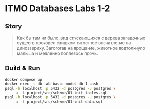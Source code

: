 # ITMO Databases Labs 1-2

## Story

> Как бы там ни было, вид спускающихся с дерева загадочных существ
> произвел слишком тягостное впечатление на динозавриху. Загоготав 
> на прощание, животное подтолкнуло малыша и медленно поплелось 
> прочь. 

## Build & Run

```bash
docker compose up
docker exec -t db-lab-basic-model-db-1 bash
psql -h localhost -p 5432 -d postgres -U postgres \
    -a -f project/src/scheme/01-init-tables.sql
psql -h localhost -p 5432 -d postgres -U postgres \
    -a -f project/src/scheme/01-init-data.sql
```
